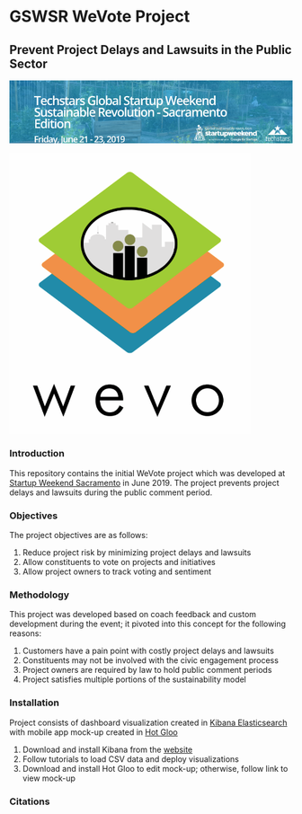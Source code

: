 # GSWSR WeVote Project

## Prevent Project Delays and Lawsuits in the Public Sector

![GSWSR](https://github.com/walteryu/wevote/blob/master/images/gswsr_logo.png)

![WV](https://github.com/walteryu/wevote/blob/master/images/wevo_logo.png)

### Introduction

This repository contains the initial WeVote project which was developed at [Startup Weekend Sacramento](http://communities.techstars.com/usa/sacramento/startup-weekend/14400) in June 2019. The project prevents project delays and lawsuits during the public comment period.

### Objectives

The project objectives are as follows:

1. Reduce project risk by minimizing project delays and lawsuits
2. Allow constituents to vote on projects and initiatives
3. Allow project owners to track voting and sentiment

### Methodology

This project was developed based on coach feedback and custom development during the event; it pivoted into this concept for the following reasons:

1. Customers have a pain point with costly project delays and lawsuits
2. Constituents may not be involved with the civic engagement process
3. Project owners are required by law to hold public comment periods
4. Project satisfies multiple portions of the sustainability model

### Installation

Project consists of dashboard visualization created in [Kibana Elasticsearch](https://www.elastic.co/products/kibana) with mobile app mock-up created in [Hot Gloo](https://www.hotgloo.com/)

1. Download and install Kibana from the [website](https://www.elastic.co/products/kibana)
2. Follow tutorials to load CSV data and deploy visualizations
3. Download and install Hot Gloo to edit mock-up; otherwise, follow link to view mock-up

### Citations
